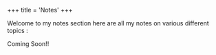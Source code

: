 +++
title = 'Notes'
+++


Welcome to my notes section here are all my notes on various different topics : 
 

Coming Soon!!